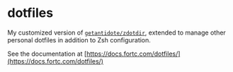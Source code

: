 # dotfiles

My customized version of [`getantidote/zdotdir`](https://github.com/getantidote/zdotdir), extended to manage other personal dotfiles in addition to Zsh configuration.

See the documentation at [https://docs.fortc.com/dotfiles/](https://docs.fortc.com/dotfiles/)
